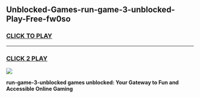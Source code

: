 
## Unblocked-Games-run-game-3-unblocked-Play-Free-fw0so
<h3>
<a href="https://premium76.site?title=run-game-3-unblocked&ref=20A">CLICK TO PLAY</a></h3>
<hr>

<h3>
<a href="https://premium76.site?title=run-game-3-unblocked&ref=20A">CLICK 2 PLAY</a>
  
</h3>

<a href="https://premium76.site?title=run-game-3-unblocked&ref=20A"><img src="https://clearcache.store/games.png"></a>


**run-game-3-unblocked games unblocked: Your Gateway to Fun and Accessible Online Gaming**
